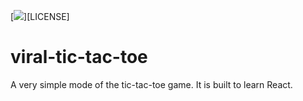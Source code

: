 [![](https://img.shields.io/github/license/virallalakia/viral-tic-tac-toe)][LICENSE]

# viral-tic-tac-toe
A very simple mode of the tic-tac-toe game. It is built to learn React.

